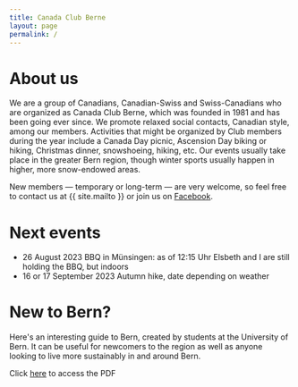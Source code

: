 ```yaml
---
title: Canada Club Berne
layout: page
permalink: /
---
```


# About us

We are a group of Canadians, Canadian-Swiss and Swiss-Canadians who are organized as Canada Club Berne, which was founded in 1981 and has been going ever since.
We promote relaxed social contacts, Canadian style, among our members. Activities that might be organized by Club members during the year include a Canada Day picnic, Ascension Day biking or hiking, Christmas dinner, snowshoeing,  hiking, etc. Our events usually take place in the greater Bern region, though winter sports usually happen in higher, more snow-endowed areas.

New members — temporary or long-term — are very welcome, so feel free to contact us at {{ site.mailto }} or join us on [Facebook](https://www.facebook.com/groups/canadaclubberne/).


# Next events

-  26 August 2023 BBQ in Münsingen: as of 12:15 Uhr Elsbeth and I are still holding the BBQ, but indoors
-  16 or 17 September 2023 Autumn hike, date depending on weather

# New to Bern?

Here's an interesting guide to Bern, created by students at the University of Bern. It can be useful for newcomers to the region as well as anyone looking to live more sustainably in and around Bern.

Click [here](https://www.bne.unibe.ch/for_students/out_and_about_sustainably_in_bern/index_eng.html) to access the PDF

